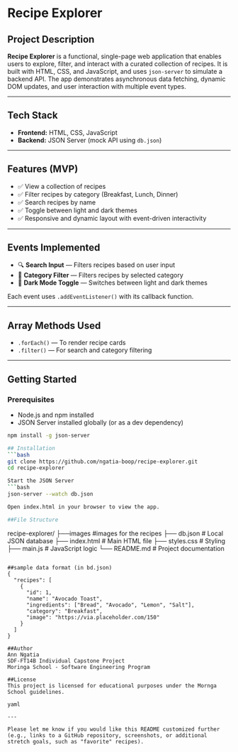 # Recipe Explorer

## Project Description

**Recipe Explorer** is a functional, single-page web application that enables users to explore, filter, and interact with a curated collection of recipes. It is built with HTML, CSS, and JavaScript, and uses `json-server` to simulate a backend API. The app demonstrates asynchronous data fetching, dynamic DOM updates, and user interaction with multiple event types.

---

## Tech Stack

- **Frontend:** HTML, CSS, JavaScript
- **Backend:** JSON Server (mock API using `db.json`)

---

## Features (MVP)

- ✅ View a collection of recipes
- ✅ Filter recipes by category (Breakfast, Lunch, Dinner)
- ✅ Search recipes by name
- ✅ Toggle between light and dark themes
- ✅ Responsive and dynamic layout with event-driven interactivity

---

## Events Implemented

- 🔍 **Search Input** — Filters recipes based on user input
- 📂 **Category Filter** — Filters recipes by selected category
- 🌙 **Dark Mode Toggle** — Switches between light and dark themes

Each event uses `.addEventListener()` with its callback function.

---

## Array Methods Used

- `.forEach()` — To render recipe cards
- `.filter()` — For search and category filtering

---

## Getting Started

### Prerequisites

- Node.js and npm installed
- JSON Server installed globally (or as a dev dependency)

```bash
npm install -g json-server

## Installation
```bash
git clone https://github.com/ngatia-boop/recipe-explorer.git
cd recipe-explorer

Start the JSON Server
```bash
json-server --watch db.json

Open index.html in your browser to view the app.

##File Structure 
```
recipe-explorer/
├──images            #images for the recipes
├── db.json          # Local JSON database
├── index.html       # Main HTML file
├── styles.css       # Styling
├── main.js          # JavaScript logic
└── README.md        # Project documentation
```

##sample data format (in bd.json)
{
  "recipes": [
    {
      "id": 1,
      "name": "Avocado Toast",
      "ingredients": ["Bread", "Avocado", "Lemon", "Salt"],
      "category": "Breakfast",
      "image": "https://via.placeholder.com/150"
    }
  ]
}

##Author 
Ann Ngatia
SDF-FT14B Individual Capstone Project
Moringa School - Software Engineering Program

##License
This project is licensed for educational purposes under the Mornga School guidelines.

yaml

---

Please let me know if you would like this README customized further (e.g., links to a GitHub repository, screenshots, or additional stretch goals, such as "favorite" recipes).




